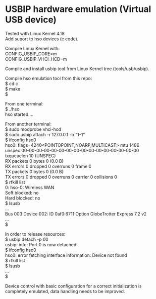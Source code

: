 USBIP hardware emulation (Virtual USB device) 
=============

Tested with Linux Kernel 4.18<br>
Add suport to hso devices (c code).

Compile Linux Kernel with:<br>
CONFIG_USBIP_CORE=m<br>
CONFIG_USBIP_VHCI_HCD=m<br>

Compile and install usbip tool from Linux Kernel tree (tools/usb/usbip).

Compile hso emulation tool from this repo:<br>
$ cd c<br>
$ make<br>
$

From one terminal:<br>
$ ./hso<br> 
hso started....

From another terminal:<br>
$ sudo modprobe vhci-hcd<br>
$ sudo usbip attach -r 127.0.0.1 -b "1-1"<br>
$ ifconfig hso0<br>
hso0: flags=4240<POINTOPOINT,NOARP,MULTICAST>  mtu 1486<br>
        unspec 00-00-00-00-00-00-00-00-00-00-00-00-00-00-00-00  txqueuelen 10  (UNSPEC)<br>
        RX packets 0  bytes 0 (0.0 B)<br>
        RX errors 0  dropped 0  overruns 0  frame 0<br>
        TX packets 0  bytes 0 (0.0 B)<br>
        TX errors 0  dropped 0 overruns 0  carrier 0  collisions 0<br>
$ rfkill list<br>
0: hso-0: Wireless WAN<br>
	Soft blocked: no<br>
	Hard blocked: no<br>
$ lsusb<br>
...<br>
Bus 003 Device 002: ID 0af0:6711 Option GlobeTrotter Express 7.2 v2<br>
...<br>
$

In order to release resources:<br>
$ usbip detach -p 00<br>
usbip: info: Port 0 is now detached!<br>
$ ifconfig hso0<br>
hso0: error fetching interface information: Device not found<br>
$ rfkill list<br>
$ lsusb<br>
...<br>
$

Device control with basic configuration for a correct initialization is completely emulated, data handling needs to be improved.
